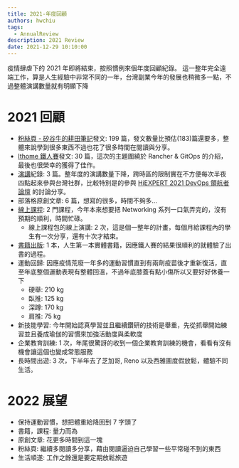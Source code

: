 ```yaml
---
title: 2021-年度回顧
authors: hwchiu
tags:
  - AnnualReview
description: 2021 Review
date: 2021-12-29 10:10:00
---
```


疫情肆虐下的 2021 年即將結束，按照慣例來個年度回顧紀錄。
這一整年完全遠端工作，算是人生經驗中非常不同的一年，台灣副業今年的發展也稍微多一點，不過整體演講數量就有明顯下降

# 2021 回顧
- [粉絲頁 - 矽谷牛的耕田筆記](https://www.facebook.com/technologynoteniu)發文: 199 篇，發文數量比預估(183)篇還要多，整體來說學到很多東西不過也花了很多時間在閱讀與分享。
- [Ithome 鐵人賽](https://ithelp.ithome.com.tw/users/20120317/ironman/4034)發文: 30 篇，這次的主題圍繞於 Rancher & GitOps 的介紹，最後也很榮幸的獲得了佳作。
- [演講](https://www.hwchiu.com/about/)紀錄: 3 篇。整年度的演講數量下降，跨時區的限制實在不方便每次半夜四點起來參與台灣社群，比較特別是的參與 [HiEXPERT 2021 DevOps 領航者論壇](https://blog.hiskio.com/hiexpert-2021-devops/) 的討論分享。
- 部落格原創文章: 6 篇，想寫的很多，時間不夠多...
- [線上課程](https://course.hwchiu.com/#price): 2 門課程，今年本來想要把 Networking 系列一口氣弄完的，沒有預期的順利，時間忙碌。
  - 線上課程包的線上演講: 2 次，這是個一整年的計畫，每個月給課程內的學生有一次分享，還有十次才結束。
- [書籍出版](https://course.hwchiu.com/#books): 1 本，人生第一本實體書籍，因應鐵人賽的結果很順利的就體驗了出書的過程。
- 運動回歸: 因應疫情荒廢一年多的運動習慣直到有兩劑疫苗後才重新復活，直至年底整個運動表現有整體回溫，不過年底膝蓋有點小傷所以又要好好休養一下
  - 硬舉: 210 kg
  - 臥推: 125 kg
  - 深蹲: 170 kg
  - 肩推: 75 kg
- 新技能學習: 今年開始認真學習並且繼續鑽研的技術是舉重，先從抓舉開始練習並且養成瑜伽的習慣來加強活動度與柔軟度
- 企業教育訓練: 1 次，年尾很驚訝的收到一個企業教育訓練的機會，看看有沒有機會讓這個也變成常態服務
- 長時間出遊: 3 次，下半年去了芝加哥, Reno 以及西雅圖度假放鬆，體驗不同生活。

# 2022 展望
- 保持運動習慣，想把體重給降回到 7 字頭了
- 書籍，課程: 量力而為
- 原創文章: 花更多時間到這一塊
- 粉絲頁: 繼續多閱讀多分享，藉由閱讀逼迫自己學習一些平常碰不到的東西
- 生活順遂: 工作之餘還是要定期放鬆旅遊
